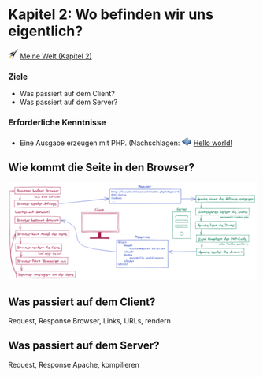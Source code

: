 Kapitel 2: Wo befinden wir uns eigentlich?
==========================================

![](media/action_20px.png)
[Meine Welt (Kapitel 2)](http://localhost/meinewelt/index.php?chapter=2)

### Ziele
* Was passiert auf dem Client?
* Was passiert auf dem Server?

### Erforderliche Kenntnisse
* Eine Ausgabe erzeugen mit PHP.
(Nachschlagen: ![](media/backward-icon_20px.png) [Hello world!](chapter1_helloworld.md)

## Wie kommt die Seite in den Browser?
![](media/Bedienzyklus.png)

## Was passiert auf dem Client?

Request, Response
Browser, Links, URLs, rendern

## Was passiert auf dem Server?

Request, Response
Apache, kompilieren
